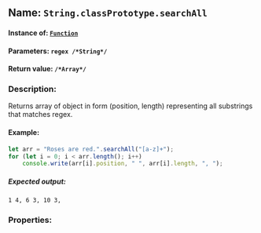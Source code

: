 ## Name: `String.classPrototype.searchAll`

#### Instance of: [`Function`](Function.md)

#### Parameters: `regex /*String*/`

#### Return value: `/*Array*/`

### Description:

Returns array of object in form (position, length)
representing all substrings that matches regex.

#### Example:

```js
let arr = "Roses are red.".searchAll("[a-z]+");
for (let i = 0; i < arr.length(); i++)
    console.write(arr[i].position, " ", arr[i].length, ", ");
```

##### Expected output:

```
1 4, 6 3, 10 3, 
```

### Properties:



